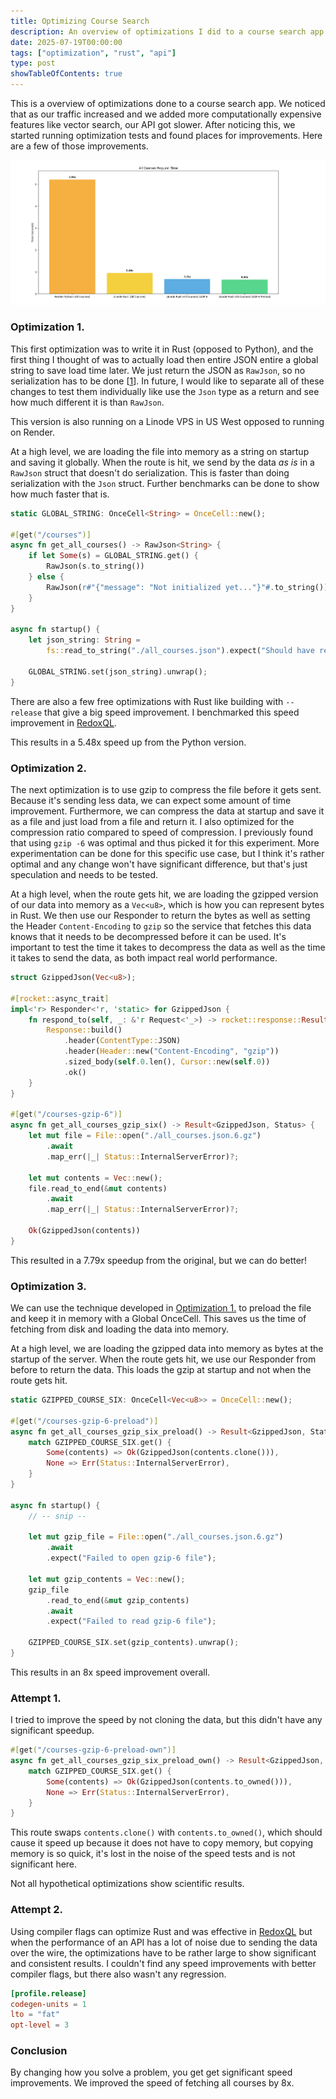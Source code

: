 ```yaml
---
title: Optimizing Course Search
description: An overview of optimizations I did to a course search app that resulted in 8x speed improvements.
date: 2025-07-19T00:00:00
tags: ["optimization", "rust", "api"]
type: post
showTableOfContents: true
---
```


This is a overview of optimizations done to a course search app. We noticed that as our traffic increased and we added more computationally expensive features like vector search, our API got slower. After noticing this, we started running optimization tests and found places for improvements. Here are a few of those improvements.

![speed optimization graph](../../images/newest_speed_test_all_courses.png)

### Optimization 1.

This first optimization was to write it in Rust (opposed to Python), and the first thing I thought of was to actually load then entire JSON entire a global string to save load time later. We just return the JSON as `RawJson`, so no serialization has to be done [[1](https://api.rocket.rs/master/rocket/response/content/struct.RawJson)]. In future, I would like to separate all of these changes to test them individually like use the `Json` type as a return and see how much different it is than `RawJson`.

This version is also running on a Linode VPS in US West opposed to running on Render.

At a high level, we are loading the file into memory as a string on startup and saving it globally. When the route is hit, we send by the data *as is* in a `RawJson` struct that doesn't do serialization. This is faster than doing serialization with the `Json` struct. Further benchmarks can be done to show how much faster that is.

```rs
static GLOBAL_STRING: OnceCell<String> = OnceCell::new();

#[get("/courses")]
async fn get_all_courses() -> RawJson<String> {
    if let Some(s) = GLOBAL_STRING.get() {
        RawJson(s.to_string())
    } else {
        RawJson(r#"{"message": "Not initialized yet..."}"#.to_string())
    }
}

async fn startup() {
    let json_string: String =
        fs::read_to_string("./all_courses.json").expect("Should have read json file.");

    GLOBAL_STRING.set(json_string).unwrap();
}
```

There are also a few free optimizations with Rust like building with `--release` that give a big speed improvement. I benchmarked this speed improvement in [RedoxQL](https://github.com/JakeRoggenbuck/RedoxQL?tab=readme-ov-file#using-maturin-in-release-mode).

This results in a 5.48x speed up from the Python version.

### Optimization 2.

The next optimization is to use gzip to compress the file before it gets sent. Because it's sending less data, we can expect some amount of time improvement. Furthermore, we can compress the data at startup and save it as a file and just load from a file and return it. I also optimized for the compression ratio compared to speed of compression. I previously found that using `gzip -6` was optimal and thus picked it for this experiment. More experimentation can be done for this specific use case, but I think it's rather optimal and any change won't have significant difference, but that's just speculation and needs to be tested.

At a high level, when the route gets hit, we are loading the gzipped version of our data into memory as a `Vec<u8>`, which is how you can represent bytes in Rust. We then use our Responder to return the bytes as well as setting the Header `Content-Encoding` to `gzip` so the service that fetches this data knows that it needs to be decompressed before it can be used. It's important to test the time it takes to decompress the data as well as the time it takes to send the data, as both impact real world performance.

```rs
struct GzippedJson(Vec<u8>);

#[rocket::async_trait]
impl<'r> Responder<'r, 'static> for GzippedJson {
    fn respond_to(self, _: &'r Request<'_>) -> rocket::response::Result<'static> {
        Response::build()
            .header(ContentType::JSON)
            .header(Header::new("Content-Encoding", "gzip"))
            .sized_body(self.0.len(), Cursor::new(self.0))
            .ok()
    }
}

#[get("/courses-gzip-6")]
async fn get_all_courses_gzip_six() -> Result<GzippedJson, Status> {
    let mut file = File::open("./all_courses.json.6.gz")
        .await
        .map_err(|_| Status::InternalServerError)?;

    let mut contents = Vec::new();
    file.read_to_end(&mut contents)
        .await
        .map_err(|_| Status::InternalServerError)?;

    Ok(GzippedJson(contents))
}
```

This resulted in a 7.79x speedup from the original, but we can do better!

### Optimization 3.

We can use the technique developed in [Optimization 1.](#optimization-1) to preload the file and keep it in memory with a Global OnceCell. This saves us the time of fetching from disk and loading the data into memory.

At a high level, we are loading the gzipped data into memory as bytes at the startup of the server. When the route gets hit, we use our Responder from before to return the data. This loads the gzip at startup and not when the route gets hit.

```rs
static GZIPPED_COURSE_SIX: OnceCell<Vec<u8>> = OnceCell::new();

#[get("/courses-gzip-6-preload")]
async fn get_all_courses_gzip_six_preload() -> Result<GzippedJson, Status> {
    match GZIPPED_COURSE_SIX.get() {
        Some(contents) => Ok(GzippedJson(contents.clone())),
        None => Err(Status::InternalServerError),
    }
}

async fn startup() {
    // -- snip --

    let mut gzip_file = File::open("./all_courses.json.6.gz")
        .await
        .expect("Failed to open gzip-6 file");

    let mut gzip_contents = Vec::new();
    gzip_file
        .read_to_end(&mut gzip_contents)
        .await
        .expect("Failed to read gzip-6 file");

    GZIPPED_COURSE_SIX.set(gzip_contents).unwrap();
}
```

This results in an 8x speed improvement overall.

### Attempt 1.

I tried to improve the speed by not cloning the data, but this didn't have any significant speedup.

```rs
#[get("/courses-gzip-6-preload-own")]
async fn get_all_courses_gzip_six_preload_own() -> Result<GzippedJson, Status> {
    match GZIPPED_COURSE_SIX.get() {
        Some(contents) => Ok(GzippedJson(contents.to_owned())),
        None => Err(Status::InternalServerError),
    }
}
```

This route swaps `contents.clone()` with `contents.to_owned()`, which should cause it speed up because it does not have to copy memory, but copying memory is so quick, it's lost in the noise of the speed tests and is not significant here.

Not all hypothetical optimizations show scientific results.

### Attempt 2.

Using compiler flags can optimize Rust and was effective in [RedoxQL](https://github.com/JakeRoggenbuck/RedoxQL?tab=readme-ov-file#using-rust-compilation-flags) but when the performance of an API has a lot of noise due to sending the data over the wire, the optimizations have to be rather large to show significant and consistent results. I couldn't find any speed improvements with better compiler flags, but there also wasn't any regression.

```toml
[profile.release]
codegen-units = 1
lto = "fat"
opt-level = 3
```

### Conclusion

By changing how you solve a problem, you get get significant speed improvements. We improved the speed of fetching all courses by 8x.
